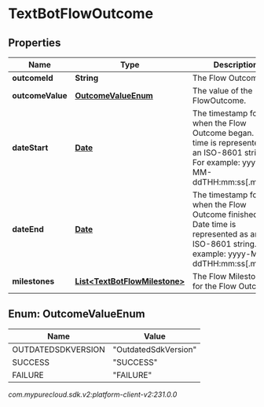 # TextBotFlowOutcome


## Properties

| Name | Type | Description | Notes |
| ------------ | ------------- | ------------- | ------------- |
| **outcomeId** | **String** | The Flow Outcome ID. |  [optional] |
| **outcomeValue** | [**OutcomeValueEnum**](#Enum--OutcomeValueEnum) | The value of the FlowOutcome. |  [optional] |
| **dateStart** | [**Date**](Date) | The timestamp for when the Flow Outcome began. Date time is represented as an ISO-8601 string. For example: yyyy-MM-ddTHH:mm:ss[.mmm]Z |  [optional] |
| **dateEnd** | [**Date**](Date) | The timestamp for when the Flow Outcome finished. Date time is represented as an ISO-8601 string. For example: yyyy-MM-ddTHH:mm:ss[.mmm]Z |  [optional] |
| **milestones** | [**List&lt;TextBotFlowMilestone&gt;**](TextBotFlowMilestone) | The Flow Milestones for the Flow Outcome. |  [optional] |


## Enum: OutcomeValueEnum

| Name | Value |
| ---- | ----- |
| OUTDATEDSDKVERSION | &quot;OutdatedSdkVersion&quot; | 
| SUCCESS | &quot;SUCCESS&quot; | 
| FAILURE | &quot;FAILURE&quot; | 




_com.mypurecloud.sdk.v2:platform-client-v2:231.0.0_
